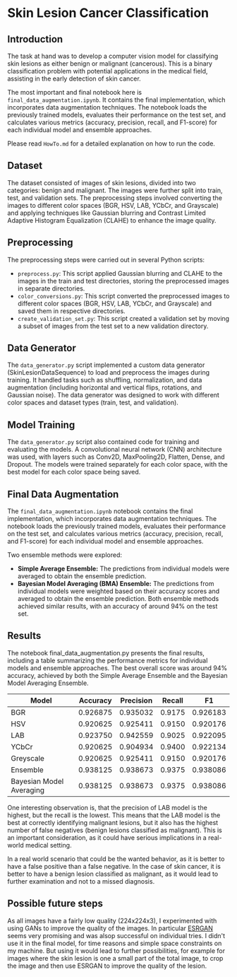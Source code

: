 # Skin Lesion Cancer Classification

## Introduction

The task at hand was to develop a computer vision model for classifying skin lesions as either benign or malignant (cancerous). This is a binary classification problem with potential applications in the medical field, assisting in the early detection of skin cancer.

The most important and final notebook here is `final_data_augmentation.ipynb`. It contains the final implementation, which incorporates data augmentation techniques. The notebook loads the previously trained models, evaluates their performance on the test set, and calculates various metrics (accuracy, precision, recall, and F1-score) for each individual model and ensemble approaches.

Please read `HowTo.md` for a detailed explanation on how to run the code.

## Dataset

The dataset consisted of images of skin lesions, divided into two categories: benign and malignant. The images were further split into train, test, and validation sets. The preprocessing steps involved converting the images to different color spaces (BGR, HSV, LAB, YCbCr, and Grayscale) and applying techniques like Gaussian blurring and Contrast Limited Adaptive Histogram Equalization (CLAHE) to enhance the image quality.

## Preprocessing

The preprocessing steps were carried out in several Python scripts:

- `preprocess.py`: This script applied Gaussian blurring and CLAHE to the images in the train and test directories, storing the preprocessed images in separate directories.
- `color_conversions.py`: This script converted the preprocessed images to different color spaces (BGR, HSV, LAB, YCbCr, and Grayscale) and saved them in respective directories.
- `create_validation_set.py`: This script created a validation set by moving a subset of images from the test set to a new validation directory.
## Data Generator
The `data_generator.py` script implemented a custom data generator (SkinLesionDataSequence) to load and preprocess the images during training. It handled tasks such as shuffling, normalization, and data augmentation (including horizontal and vertical flips, rotations, and Gaussian noise). The data generator was designed to work with different color spaces and dataset types (train, test, and validation).

## Model Training
The `data_generator.py` script also contained code for training and evaluating the models. A convolutional neural network (CNN) architecture was used, with layers such as Conv2D, MaxPooling2D, Flatten, Dense, and Dropout. The models were trained separately for each color space, with the best model for each color space being saved.

## Final Data Augmentation
The `final_data_augmentation.ipynb` notebook contains the final implementation, which incorporates data augmentation techniques. The notebook loads the previously trained models, evaluates their performance on the test set, and calculates various metrics (accuracy, precision, recall, and F1-score) for each individual model and ensemble approaches.

Two ensemble methods were explored:
- **Simple Average Ensemble:** The predictions from individual models were averaged to obtain the ensemble prediction.
- **Bayesian Model Averaging (BMA) Ensemble:** The predictions from individual models were weighted based on their accuracy scores and averaged to obtain the ensemble prediction.
Both ensemble methods achieved similar results, with an accuracy of around 94% on the test set.

## Results
The notebook final_data_augmentation.py presents the final results, including a table summarizing the performance metrics for individual models and ensemble approaches. The best overall score was around 94% accuracy, achieved by both the Simple Average Ensemble and the Bayesian Model Averaging Ensemble.

| Model                       | Accuracy | Precision | Recall | F1       |
|-----------------------------|----------|-----------|--------|----------|
| BGR                         | 0.926875 | 0.935032  | 0.9175 | 0.926183 |
| HSV                         | 0.920625 | 0.925411  | 0.9150 | 0.920176 |
| LAB                         | 0.923750 | 0.942559  | 0.9025 | 0.922095 |
| YCbCr                       | 0.920625 | 0.904934  | 0.9400 | 0.922134 |
| Greyscale                   | 0.920625 | 0.925411  | 0.9150 | 0.920176 |
| Ensemble                    | 0.938125 | 0.938673  | 0.9375 | 0.938086 |
| Bayesian Model Averaging    | 0.938125 | 0.938673  | 0.9375 | 0.938086 |

One interesting observation is, that the precision of LAB model is the highest, but the recall is the lowest. This means that the LAB model is the best at correctly identifying malignant lesions, but it also has the highest number of false negatives (benign lesions classified as malignant). This is an important consideration, as it could have serious implications in a real-world medical setting.

In a real world scenario that could be the wanted behavior, as it is better to have a false positive than a false negative. In the case of skin cancer, it is better to have a benign lesion classified as malignant, as it would lead to further examination and not to a missed diagnosis.

## Possible future steps
As all images have a fairly low quality (224x224x3), I experimented with using GANs to improve the quality of the images.
In particular [ESRGAN](https://github.com/xinntao/Real-ESRGAN) seems very promising and was alsop successful on individual tries. I didn't use it in the final model, for time reasons and simple
space constraints on my machine. But using it would lead to further possibilities, for example for images where the skin lesion is one a small part of the total image, to crop the image and then use ESRGAN to improve the quality of the lesion.